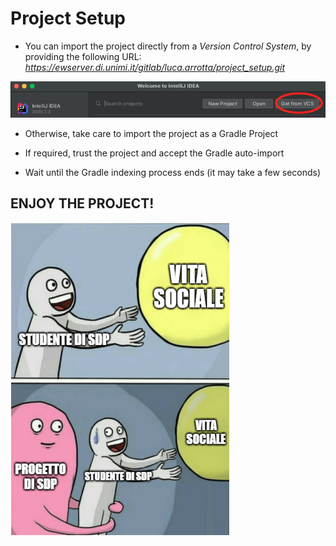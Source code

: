 # Project Setup

* You can import the project directly from a *Version Control System*, by providing the following URL: 
*https://ewserver.di.unimi.it/gitlab/luca.arrotta/project_setup.git*

<img src = './assets/img_1.png'>

* Otherwise, take care to import the project as a Gradle Project

* If required, trust the project and accept the Gradle auto-import

* Wait until the Gradle indexing process ends (it may take a few seconds)



## ENJOY THE PROJECT!

<img src = './assets/meme.PNG' width="350" height="500">


